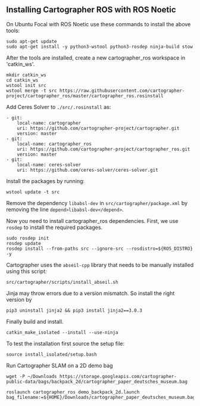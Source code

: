 ## Installing Cartographer ROS with ROS Noetic

On Ubuntu Focal with ROS Noetic use these commands to install the above tools:

```
sudo apt-get update
sudo apt-get install -y python3-wstool python3-rosdep ninja-build stow
```

    

After the tools are installed, create a new cartographer_ros workspace in 'catkin_ws'.

```
mkdir catkin_ws
cd catkin_ws
wstool init src
wstool merge -t src https://raw.githubusercontent.com/cartographer-project/cartographer_ros/master/cartographer_ros.rosinstall
```
Add Ceres Solver to `./src/.rosinstall` as:

```
- git:
    local-name: cartographer
    uri: https://github.com/cartographer-project/cartographer.git
    version: master
- git:
    local-name: cartographer_ros
    uri: https://github.com/cartographer-project/cartographer_ros.git
    version: master
- git:
    local-name: ceres-solver
    uri: https://github.com/ceres-solver/ceres-solver.git
```
Install the packages by running: 
```
wstool update -t src
```

Remove the dependency `libabsl-dev` in `src/cartographer/package.xml` by removing the line `depend>libabsl-dev</depend>`.

Now you need to install cartographer_ros dependencies.
First, we use `rosdep` to install the required packages.

```
sudo rosdep init
rosdep update
rosdep install --from-paths src --ignore-src --rosdistro=${ROS_DISTRO} -y
```

Cartographer uses the `abseil-cpp` library that needs to be manually installed using this script:

```
src/cartographer/scripts/install_abseil.sh
```

Jinja may throw errors due to a version mismatch. So install the right version by 
```
pip3 uninstall jinja2 && pip3 install jinja2==3.0.3
```

Finally build and install.

```
catkin_make_isolated --install --use-ninja
```

To test the installation first source the setup file:
```
source install_isolated/setup.bash
```
Run Cartographer SLAM on a 2D demo bag

```
wget -P ~/Downloads https://storage.googleapis.com/cartographer-public-data/bags/backpack_2d/cartographer_paper_deutsches_museum.bag

roslaunch cartographer_ros demo_backpack_2d.launch bag_filename:=${HOME}/Downloads/cartographer_paper_deutsches_museum.bag
```



